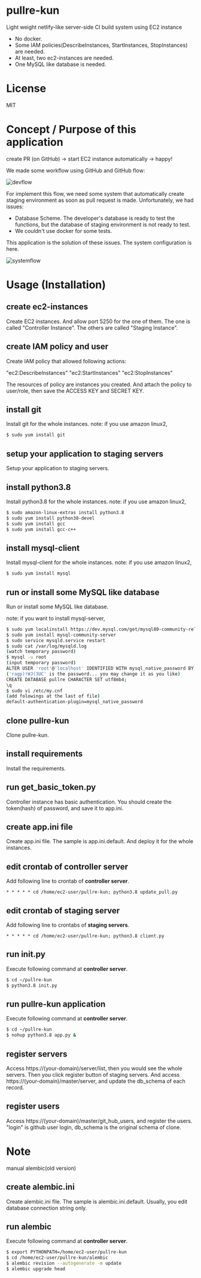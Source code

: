 # pullre-kun

Light weight netlify-like server-side CI build system using EC2 instance

- No docker.
- Some IAM policies(DescribeInstances, StartInstances, StopInstances) are needed.
- At least, two ec2-instances are needed. 
- One MySQL like database is needed.

# License

MIT

# Concept / Purpose of this application

create PR (on GitHub) -> start EC2 instance automatically -> happy!

We made some workflow using GitHub and GitHub flow:

![devflow](static/img/devflow-en.png)

For implement this flow, we need some system that automatically create staging environment as soon as pull request is made.
Unfortunately, we had issues:

- Database Scheme. The developer's database is ready to test the functions, but the database of staging environment is not ready to test.
- We couldn't use docker for some tests.

This application is the solution of these issues. The system configuration is here.

![systemflow](static/img/systemflow-en.png)

# Usage (Installation)

## create ec2-instances

Create EC2 instances. And allow port 5250 for the one of them. The one is called "Controller Instance".
The others are called "Staging Instance". 

## create IAM policy and user

Create IAM policy that allowed following actions:

"ec2:DescribeInstances"
"ec2:StartInstances"
"ec2:StopInstances"

The resources of policy are instances you created.
And attach the policy to user/role, then save the ACCESS KEY and SECRET KEY.

## install git

Install git for the whole instances.
note: if you use amazon linux2,

```bash
$ sudo yum install git
```

## setup your application to staging servers

Setup your application to staging servers.

## install python3.8

Install python3.8 for the whole instances.
note: if you use amazon linux2,

```bash
$ sudo amazon-linux-extras install python3.8
$ sudo yum install python38-devel
$ sudo yum install gcc
$ sudo yum install gcc-c++
```

## install mysql-client

Install mysql-client for the whole instances.
note: if you use amazon linux2,

```bash
$ sudo yum install mysql
```

## run or install some MySQL like database

Run or install some MySQL like database.

note: if you want to install mysql-server,

```bash
$ sudo yum localinstall https://dev.mysql.com/get/mysql80-community-release-el7-1.noarch.rpm
$ sudo yum install mysql-community-server
$ sudo service mysqld.service restart
$ sudo cat /var/log/mysqld.log
(watch temporary password)
$ mysql -u root
(input temporary password)
ALTER USER 'root'@'localhost' IDENTIFIED WITH mysql_native_password BY 'ragp)!WJ(3UC';
('ragp)!WJ(3UC' is the password... you may change it as you like)
CREATE DATABASE pullre CHARACTER SET utf8mb4;
\q
$ sudo vi /etc/my.cnf
(add folowings at the last of file)
default-authentication-plugin=mysql_native_password
```

## clone pullre-kun

Clone pullre-kun.

## install requirements

Install the requirements.

## run get_basic_token.py

Controller instance has basic authentication. You should create the token(hash) of password, and save it to app.ini.

## create app.ini file

Create app.ini file. The sample is app.ini.default. And deploy it for the whole instances.

## edit crontab of controller server

Add following line to crontab of **controller server**.

```
* * * * * cd /home/ec2-user/pullre-kun; python3.8 update_pull.py
```

## edit crontab of staging server

Add following line to crontabs of **staging servers**.

```
* * * * * cd /home/ec2-user/pullre-kun; python3.8 client.py
```

## run init.py

Execute following command at **controller server**.

```bash
$ cd ~/pullre-kun
$ python3.8 init.py
```

## run pullre-kun application

Execute following command at **controller server**.

```bash
$ cd ~/pullre-kun
$ nohup python3.8 app.py &
```

## register servers

Access https://(your-domain)/server/list, then you would see the whole servers.
Then you click register button of staging servers.
And access https://(your-domain)/master/server, and update the db_schema of each record.

## register users

Access https://(your-domain)/master/git_hub_users, and register the users.
"login" is github user login, db_schema is the original schema of clone.

# Note

manual alembic(old version)

## create alembic.ini

Create alembic.ini file. The sample is alembic.ini.default.
Usually, you edit database connection string only.

## run alembic

Execute following command at **controller server**.

```bash
$ export PYTHONPATH=/home/ec2-user/pullre-kun
$ cd /home/ec2-user/pullre-kun/alembic
$ alembic revision --autogenerate -m update
$ alembic upgrade head
```
